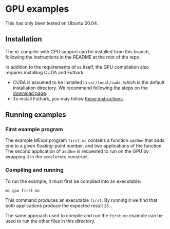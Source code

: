 # GPU examples

This has only been tested on Ubuntu 20.04.

## Installation

The `mi` compiler with GPU support can be installed from this branch, following
the instructions in the README at the root of the repo.

In addition to the requirements of `mi` itself, the GPU compilation also
requires installing CUDA and Futhark:
* CUDA is assumed to be installed in `usr/local/cuda`, which is the default
installation directory. We recommend following the steps on the [download page](https://developer.nvidia.com/cuda-downloads).
* To install Futhark, you may follow [these instructions](https://futhark.readthedocs.io/en/stable/installation.html).

## Running examples

### First example program

The example MExpr program `first.mc` contains a function `addOne` that adds one
to a given floating-point number, and two applications of the function. The
second application of `addOne` is requested to run on the GPU by wrapping it in
the `accelerate` construct.

### Compiling and running

To run the example, it must first be compiled into an executable:
```
mi gpu first.mc
```

This command produces an executable `first`. By running it we find that both
applications produce the expected result `26.`.

The same approach used to compile and run the `first.mc` example can be used 
to run the other files in this directory.
